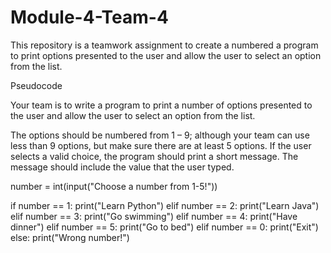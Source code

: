 # Module-4-Team-4
This repository is a teamwork assignment to create a numbered a program to print options presented to the user and allow the user to select an option from the list.

Pseudocode

Your team is to write a program to print a number of options presented to the user and allow the user to select an option from the list.

The options should be numbered from 1 – 9; although your team can use less than 9 options, but make sure there are at least 5 options. If the user selects a valid choice, the program should print a short message. The message should include the value that the user typed.

number = int(input("Choose a number from 1-5!"))

if number == 1:
    print("Learn Python")
elif number == 2:
    print("Learn Java")
elif number == 3:
    print("Go swimming")
elif number == 4:
    print("Have dinner")
elif number == 5:
    print("Go to bed")
elif number == 0:
    print("Exit")
else:
    print("Wrong number!")
